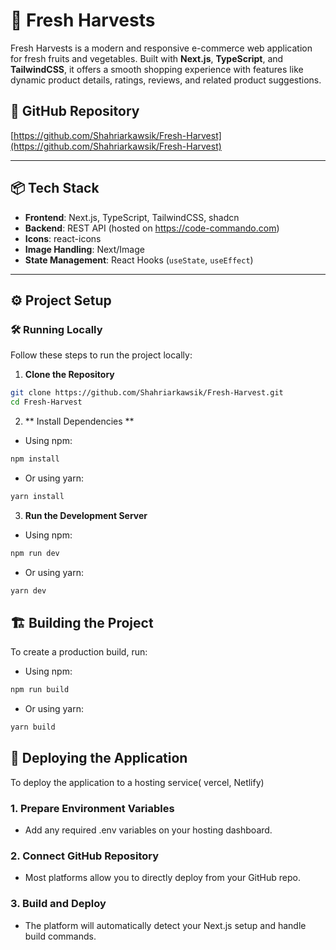 # 🥬 Fresh Harvests

Fresh Harvests is a modern and responsive e-commerce web application for fresh fruits and vegetables. Built with **Next.js**, **TypeScript**, and **TailwindCSS**, it offers a smooth shopping experience with features like dynamic product details, ratings, reviews, and related product suggestions.

## 📂 GitHub Repository

[https://github.com/Shahriarkawsik/Fresh-Harvest](https://github.com/Shahriarkawsik/Fresh-Harvest)

---

## 📦 Tech Stack

- **Frontend**: Next.js, TypeScript, TailwindCSS, shadcn
- **Backend**: REST API (hosted on https://code-commando.com)
- **Icons**: react-icons
- **Image Handling**: Next/Image
- **State Management**: React Hooks (`useState`, `useEffect`)

---

## ⚙️ Project Setup

### 🛠️ Running Locally

Follow these steps to run the project locally:

1. **Clone the Repository**

```bash
git clone https://github.com/Shahriarkawsik/Fresh-Harvest.git
cd Fresh-Harvest
```

2. ** Install Dependencies **

- Using npm:

```bash
npm install

```

- Or using yarn:

```bash
yarn install

```

3. **Run the Development Server**
  - Using npm:

```bash
npm run dev

```

- Or using yarn:

```bash
yarn dev

```

## 🏗️ Building the Project

To create a production build, run:

- Using npm:

```bash
npm run build
```

- Or using yarn:

```bash
yarn build
```

## 🚀 Deploying the Application

To deploy the application to a hosting service( vercel, Netlify)

### 1. Prepare Environment Variables

- Add any required .env variables on your hosting dashboard.

### 2. Connect GitHub Repository

- Most platforms allow you to directly deploy from your GitHub repo.

### 3. Build and Deploy

- The platform will automatically detect your Next.js setup and handle build commands.
